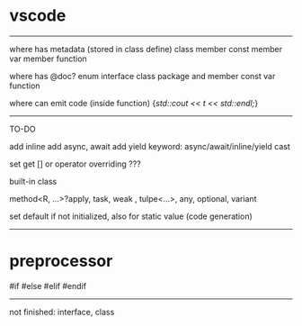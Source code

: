 # vscode

-------------------------------------------
where has metadata (stored in class define)
class
member const
member var
member function

where has @doc?
enum interface class
package and member const var function

where can emit code (inside function)
{*std::cout << t << std::endl;*}

-------------------------------------------
TO-DO

add inline
add async, await
add yield
keyword: async/await/inline/yield
cast

set get [] or operator overriding ???

built-in class

method<R, ...>?apply, task<R>, weak<T> , tulpe<...>, any, optional, variant

set default if not initialized, also for static value (code generation)

-------------------------------------------
# preprocessor

#if #else #elif #endif

---------------------------
not finished: interface, class 